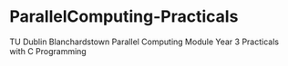 # ParallelComputing-Practicals
 TU Dublin Blanchardstown Parallel Computing Module Year 3 Practicals with C Programming
